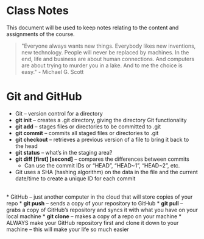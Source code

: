 # Class Notes
This document will be used to keep notes relating to the content and assignments of the course.

> "Everyone always wants new things. Everybody likes new inventions, new technology. People will never be replaced by machines. In the end, life and business are about human connections. And computers are about trying to murder you in a lake. And to me the choice is easy." - Michael G. Scott

# Git and GitHub
* Git – version control for a directory
* <b>git init</b> – creates a .git directory, giving the directory Git functionality
* <b>git add</b> – stages files or directories to be committed to .git
* <b>git commit</b> – commits all staged files or directories to .git
* <b>git checkout</b> – retrieves a previous version of a file to bring it back to the head
* <b>git status</b> – what’s in the staging area?
* <b>git diff [first] [second]</b> – compares the differences between commits
    * Can use the commit IDs or “HEAD”, “HEAD\~1”, “HEAD\~2”, etc.
* Git uses a SHA (hashing algorithm) on the data in the file and the current date/time to create a unique ID for each commit
<br>
* GitHub – just another computer in the cloud that will store copies of your repo
* <b>git push</b> – sends a copy of your repository to GitHub
* <b>git pull</b> – grabs a copy of GitHub’s repository and syncs it with what you have on your local machine
* <b>git clone</b> – makes a copy of a repo on your machine
* ALWAYS make your GitHub repository first and clone it down to your machine – this will make your life so much easier
